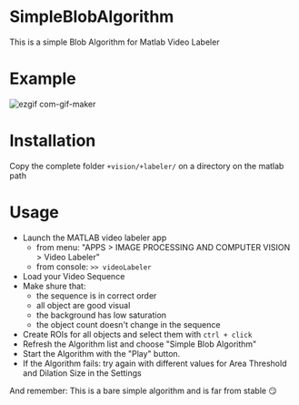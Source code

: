 # SimpleBlobAlgorithm
This is a simple Blob Algorithm for Matlab Video Labeler

# Example
![ezgif com-gif-maker](https://user-images.githubusercontent.com/32844273/130474954-cef5aee4-3ba7-43a8-8a39-ee796571e101.gif)

# Installation
Copy the complete folder ```+vision/+labeler/``` on a directory on the matlab path

# Usage
- Launch the MATLAB video labeler app
  - from menu: "APPS > IMAGE PROCESSING AND COMPUTER VISION > Video Labeler"
  - from console: ```>> videoLabeler```
- Load your Video Sequence
- Make shure that:
  - the sequence is in correct order
  - all object are good visual
  - the background has low saturation
  - the object count doesn't change in the sequence
- Create ROIs for all objects and select them with ```ctrl + click```
- Refresh the Algorithm list and choose "Simple Blob Algorithm"
- Start the Algorithm with the "Play" button.
- If the Algorithm fails: try again with different values for Area Threshold and Dilation Size in the Settings

And remember: This is a bare simple algorithm and is far from stable 😏



